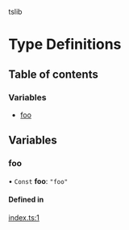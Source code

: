 tslib

# Type Definitions

## Table of contents

### Variables

- [foo](modules.md#foo)

## Variables

### foo

• `Const` **foo**: ``"foo"``

#### Defined in

[index.ts:1](https://github.com/github-templates/ts-lib-starter/blob/379f07e/src/index.ts#L1)
